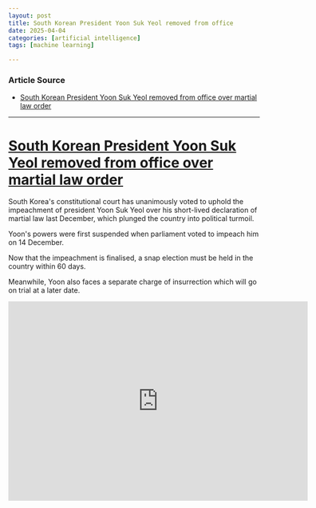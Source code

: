 ```yaml
---
layout: post
title: South Korean President Yoon Suk Yeol removed from office
date: 2025-04-04
categories: [artificial intelligence]
tags: [machine learning]

---
```


### Article Source


* [South Korean President Yoon Suk Yeol removed from office over martial law order](https://www.youtube.com/watch?v=qxd7lxMcg2o)

---


# [South Korean President Yoon Suk Yeol removed from office over martial law order](https://www.youtube.com/watch?v=qxd7lxMcg2o)

South Korea's constitutional court has unanimously voted to uphold the impeachment of president Yoon Suk Yeol over his short-lived declaration of martial law last December, which plunged the country into political turmoil.

Yoon's powers were first suspended when parliament voted to impeach him on 14 December.

Now that the impeachment is finalised, a snap election must be held in the country within 60 days.

Meanwhile, Yoon also faces a separate charge of insurrection which will go on trial at a later date.

<iframe width="600" height="400" src="https://www.youtube.com/embed/qxd7lxMcg2o?si=H1uMZyrMNKYsEFoy" title="YouTube video player" frameborder="0" allow="accelerometer; autoplay; clipboard-write; encrypted-media; gyroscope; picture-in-picture; web-share" referrerpolicy="strict-origin-when-cross-origin" allowfullscreen></iframe>